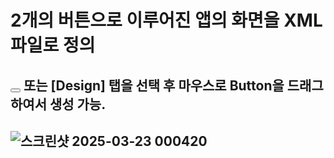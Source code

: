 # 2개의 버튼으로 이루어진 앱의 화면을 XML 파일로 정의

## <Button></Button> 또는 [Design] 탭을 선택 후 마우스로 Button을 드래그하여서 생성 가능.
## ![스크린샷 2025-03-23 000420](https://github.com/user-attachments/assets/38cd10a7-c698-4d41-b8ca-b1ae8227353d)
